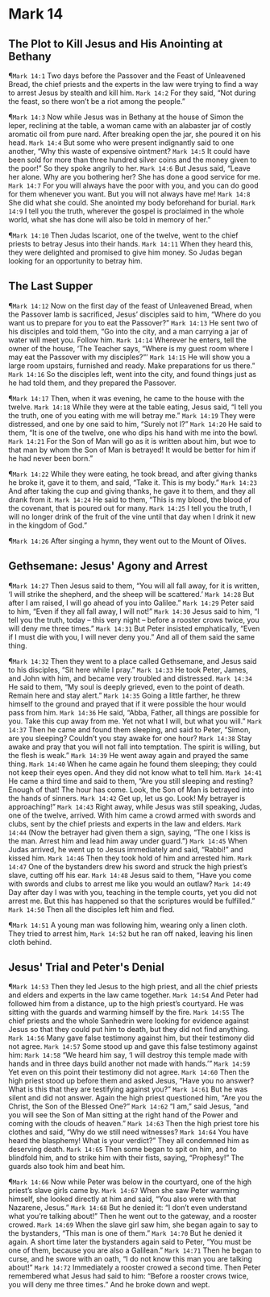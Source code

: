 # Mark 14

## The Plot to Kill Jesus and His Anointing at Bethany
¶`Mark 14:1` Two days before the Passover and the Feast of Unleavened Bread, the chief priests and the experts in the law were trying to find a way to arrest Jesus by stealth and kill him.
`Mark 14:2` For they said, “Not during the feast, so there won’t be a riot among the people.”

¶`Mark 14:3` Now while Jesus was in Bethany at the house of Simon the leper, reclining at the table, a woman came with an alabaster jar of costly aromatic oil from pure nard. After breaking open the jar, she poured it on his head.
`Mark 14:4` But some who were present indignantly said to one another, “Why this waste of expensive ointment?
`Mark 14:5` It could have been sold for more than three hundred silver coins and the money given to the poor!” So they spoke angrily to her.
`Mark 14:6` But Jesus said, “Leave her alone. Why are you bothering her? She has done a good service for me.
`Mark 14:7` For you will always have the poor with you, and you can do good for them whenever you want. But you will not always have me!
`Mark 14:8` She did what she could. She anointed my body beforehand for burial.
`Mark 14:9` I tell you the truth, wherever the gospel is proclaimed in the whole world, what she has done will also be told in memory of her.”

¶`Mark 14:10` Then Judas Iscariot, one of the twelve, went to the chief priests to betray Jesus into their hands.
`Mark 14:11` When they heard this, they were delighted and promised to give him money. So Judas began looking for an opportunity to betray him.

## The Last Supper
¶`Mark 14:12` Now on the first day of the feast of Unleavened Bread, when the Passover lamb is sacrificed, Jesus’ disciples said to him, “Where do you want us to prepare for you to eat the Passover?”
`Mark 14:13` He sent two of his disciples and told them, “Go into the city, and a man carrying a jar of water will meet you. Follow him.
`Mark 14:14` Wherever he enters, tell the owner of the house, ‘The Teacher says, “Where is my guest room where I may eat the Passover with my disciples?”’
`Mark 14:15` He will show you a large room upstairs, furnished and ready. Make preparations for us there.”
`Mark 14:16` So the disciples left, went into the city, and found things just as he had told them, and they prepared the Passover.

¶`Mark 14:17` Then, when it was evening, he came to the house with the twelve.
`Mark 14:18` While they were at the table eating, Jesus said, “I tell you the truth, one of you eating with me will betray me.”
`Mark 14:19` They were distressed, and one by one said to him, “Surely not I?”
`Mark 14:20` He said to them, “It is one of the twelve, one who dips his hand with me into the bowl.
`Mark 14:21` For the Son of Man will go as it is written about him, but woe to that man by whom the Son of Man is betrayed! It would be better for him if he had never been born.”

¶`Mark 14:22` While they were eating, he took bread, and after giving thanks he broke it, gave it to them, and said, “Take it. This is my body.”
`Mark 14:23` And after taking the cup and giving thanks, he gave it to them, and they all drank from it.
`Mark 14:24` He said to them, “This is my blood, the blood of the covenant, that is poured out for many.
`Mark 14:25` I tell you the truth, I will no longer drink of the fruit of the vine until that day when I drink it new in the kingdom of God.”

¶`Mark 14:26` After singing a hymn, they went out to the Mount of Olives.

## Gethsemane: Jesus' Agony and Arrest
¶`Mark 14:27` Then Jesus said to them, “You will all fall away, for it is written, ‘I will strike the shepherd, and the sheep will be scattered.’
`Mark 14:28` But after I am raised, I will go ahead of you into Galilee.”
`Mark 14:29` Peter said to him, “Even if they all fall away, I will not!”
`Mark 14:30` Jesus said to him, “I tell you the truth, today – this very night – before a rooster crows twice, you will deny me three times.”
`Mark 14:31` But Peter insisted emphatically, “Even if I must die with you, I will never deny you.” And all of them said the same thing.

¶`Mark 14:32` Then they went to a place called Gethsemane, and Jesus said to his disciples, “Sit here while I pray.”
`Mark 14:33` He took Peter, James, and John with him, and became very troubled and distressed.
`Mark 14:34` He said to them, “My soul is deeply grieved, even to the point of death. Remain here and stay alert.”
`Mark 14:35` Going a little farther, he threw himself to the ground and prayed that if it were possible the hour would pass from him.
`Mark 14:36` He said, “Abba, Father, all things are possible for you. Take this cup away from me. Yet not what I will, but what you will.”
`Mark 14:37` Then he came and found them sleeping, and said to Peter, “Simon, are you sleeping? Couldn’t you stay awake for one hour?
`Mark 14:38` Stay awake and pray that you will not fall into temptation. The spirit is willing, but the flesh is weak.”
`Mark 14:39` He went away again and prayed the same thing.
`Mark 14:40` When he came again he found them sleeping; they could not keep their eyes open. And they did not know what to tell him.
`Mark 14:41` He came a third time and said to them, “Are you still sleeping and resting? Enough of that! The hour has come. Look, the Son of Man is betrayed into the hands of sinners.
`Mark 14:42` Get up, let us go. Look! My betrayer is approaching!”
`Mark 14:43` Right away, while Jesus was still speaking, Judas, one of the twelve, arrived. With him came a crowd armed with swords and clubs, sent by the chief priests and experts in the law and elders.
`Mark 14:44` (Now the betrayer had given them a sign, saying, “The one I kiss is the man. Arrest him and lead him away under guard.”)
`Mark 14:45` When Judas arrived, he went up to Jesus immediately and said, “Rabbi!” and kissed him.
`Mark 14:46` Then they took hold of him and arrested him.
`Mark 14:47` One of the bystanders drew his sword and struck the high priest’s slave, cutting off his ear.
`Mark 14:48` Jesus said to them, “Have you come with swords and clubs to arrest me like you would an outlaw?
`Mark 14:49` Day after day I was with you, teaching in the temple courts, yet you did not arrest me. But this has happened so that the scriptures would be fulfilled.”
`Mark 14:50` Then all the disciples left him and fled.

¶`Mark 14:51` A young man was following him, wearing only a linen cloth. They tried to arrest him,
`Mark 14:52` but he ran off naked, leaving his linen cloth behind.

## Jesus' Trial and Peter's Denial
¶`Mark 14:53` Then they led Jesus to the high priest, and all the chief priests and elders and experts in the law came together.
`Mark 14:54` And Peter had followed him from a distance, up to the high priest’s courtyard. He was sitting with the guards and warming himself by the fire.
`Mark 14:55` The chief priests and the whole Sanhedrin were looking for evidence against Jesus so that they could put him to death, but they did not find anything.
`Mark 14:56` Many gave false testimony against him, but their testimony did not agree.
`Mark 14:57` Some stood up and gave this false testimony against him:
`Mark 14:58` “We heard him say, ‘I will destroy this temple made with hands and in three days build another not made with hands.’”
`Mark 14:59` Yet even on this point their testimony did not agree.
`Mark 14:60` Then the high priest stood up before them and asked Jesus, “Have you no answer? What is this that they are testifying against you?”
`Mark 14:61` But he was silent and did not answer. Again the high priest questioned him, “Are you the Christ, the Son of the Blessed One?”
`Mark 14:62` “I am,” said Jesus, “and you will see the Son of Man sitting at the right hand of the Power and coming with the clouds of heaven.”
`Mark 14:63` Then the high priest tore his clothes and said, “Why do we still need witnesses?
`Mark 14:64` You have heard the blasphemy! What is your verdict?” They all condemned him as deserving death.
`Mark 14:65` Then some began to spit on him, and to blindfold him, and to strike him with their fists, saying, “Prophesy!” The guards also took him and beat him.

¶`Mark 14:66` Now while Peter was below in the courtyard, one of the high priest’s slave girls came by.
`Mark 14:67` When she saw Peter warming himself, she looked directly at him and said, “You also were with that Nazarene, Jesus.”
`Mark 14:68` But he denied it: “I don’t even understand what you’re talking about!” Then he went out to the gateway, and a rooster crowed.
`Mark 14:69` When the slave girl saw him, she began again to say to the bystanders, “This man is one of them.”
`Mark 14:70` But he denied it again. A short time later the bystanders again said to Peter, “You must be one of them, because you are also a Galilean.”
`Mark 14:71` Then he began to curse, and he swore with an oath, “I do not know this man you are talking about!”
`Mark 14:72` Immediately a rooster crowed a second time. Then Peter remembered what Jesus had said to him: “Before a rooster crows twice, you will deny me three times.” And he broke down and wept.

